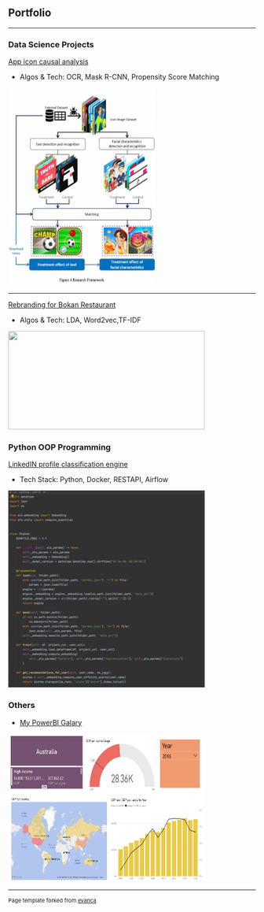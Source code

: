 ## Portfolio

---

### Data Science Projects
[App icon causal analysis](https://dragonlee97.github.io/App-icon/)
- Algos & Tech: OCR, Mask R-CNN, Propensity Score Matching
<img src="images/roadmap.png?raw=true" width="300" height="400">

---
[Rebranding for Bokan Restaurant](https://github.com/dragonlee97/Capgemini_DataCamp2020_Group3)
- Algos & Tech: LDA, Word2vec,TF-IDF
<img src="images/wordcloud.png" width="400" height="200">


### Python OOP Programming
[LinkedIN profile classification engine](/pdf/linkedin_project.pdf)
- Tech Stack: Python, Docker, RESTAPI, Airflow
<img src="images/OOP.png?raw=true" width="400" height="400">


### Others
- [My PowerBI Galary](https://app.powerbi.com/view?r=eyJrIjoiZjhhNmUwYjctZGFlMi00ZGM4LWFlODItNzhhNDBiYTdlYmM1IiwidCI6ImViNWZjMGY0LTIxNjEtNDBkOC04NDkyLTUxNTk0MjQ0OTc5MyIsImMiOjEwfQ%3D%3D)
<img src="images/powerbi.png?raw=true" width="400" height="300">





---
<p style="font-size:11px">Page template forked from <a href="https://github.com/evanca/quick-portfolio">evanca</a></p>
<!-- Remove above link if you don't want to attibute -->
